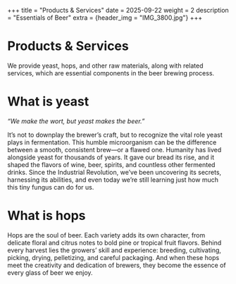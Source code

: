 +++
title = "Products & Services"
date = 2025-09-22
weight = 2
description = "Essentials of Beer"
extra = {header_img = "IMG_3800.jpg"}
+++

# Products & Services

We provide yeast, hops, and other raw materials, along with related services, which are essential components in the beer brewing process.

# What is yeast

_“We make the wort, but yeast makes the beer.”_

It’s not to downplay the brewer’s craft, but to recognize the vital role yeast plays in fermentation. This humble microorganism can be the difference between a smooth, consistent brew—or a flawed one.
Humanity has lived alongside yeast for thousands of years. It gave our bread its rise, and it shaped the flavors of wine, beer, spirits, and countless other fermented drinks. Since the Industrial Revolution, we’ve been uncovering its secrets, harnessing its abilities, and even today we’re still learning just how much this tiny fungus can do for us.

<div class="gallery">
      <a href="/img/IMG_1884.jpg" data-ngthumb="/img/IMG_1884.jpg"></a>
      <a href="/img/IMG_4164.jpg" data-ngthumb="/img/IMG_4164.jpg"></a>
      <a href="/img/35A9717.jpg" data-ngthumb="/img/35A9641.jpg"></a>
</div>

# What is hops

Hops are the soul of beer. Each variety adds its own character, from delicate floral and citrus notes to bold pine or tropical fruit flavors. Behind every harvest lies the growers’ skill and experience: breeding, cultivating, picking, drying, pelletizing, and careful packaging. And when these hops meet the creativity and dedication of brewers, they become the essence of every glass of beer we enjoy.

<div class="gallery">
      <a href="/img/IMG_6172.jpg" data-ngthumb="/img/IMG_6172.jpg"></a>
      <a href="/img/IMG_4192.jpg" data-ngthumb="/img/IMG_4192.jpg"></a>
      <a href="/img/IMG_6212.jpg" data-ngthumb="/img/IMG_6212.jpg"></a>
</div>
